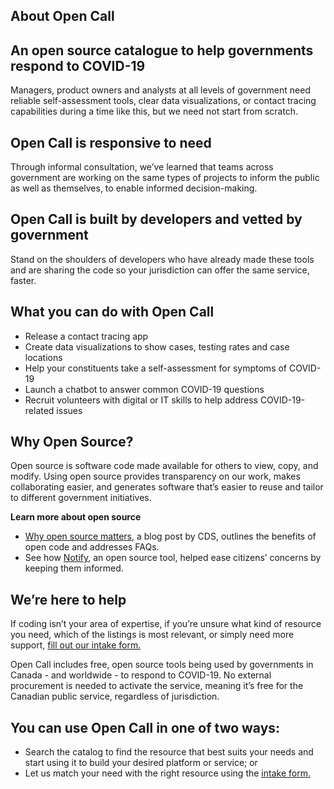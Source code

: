 ## About Open Call

## An open source catalogue to help governments respond to COVID-19
Managers, product owners and analysts at all levels of government need reliable self-assessment tools, clear data visualizations, or contact tracing capabilities during a time like this, but we need not start from scratch.

## Open Call is responsive to need
Through informal consultation, we’ve learned that teams across government are working on the same types of projects to inform the public as well as themselves, to enable informed decision-making.

## Open Call is built by developers and vetted by government
Stand on the shoulders of developers who have already made these tools and are sharing the code so your jurisdiction can offer the same service, faster.

## What you can do with Open Call
* Release a contact tracing app
* Create data visualizations to show cases, testing rates and case locations
* Help your constituents take a self-assessment for symptoms of COVID-19
* Launch a chatbot to answer common COVID-19 questions
* Recruit volunteers with digital or IT skills to help address COVID-19-related issues

## Why Open Source?
Open source is software code made available for others to view, copy, and modify. Using open source provides transparency on our work, makes collaborating easier, and generates software that’s easier to reuse and tailor to different government initiatives.

**Learn more about open source**
* [Why open source matters](https://digital.canada.ca/2020/02/24/why-open-source-matters/), a blog post by CDS, outlines the benefits of open code and addresses FAQs.
* See how [Notify](https://digital.canada.ca/2019/11/26/introducing-notify/), an open source tool, helped ease citizens’ concerns by keeping them informed.

## We’re here to help
If coding isn’t your area of expertise, if you’re unsure what kind of resource you need, which of the listings is most relevant, or simply need more support, [fill out our intake form.](https://docs.google.com/forms/d/e/1FAIpQLSdWbl_vdlE1_eIVuZk3mgG46ulp90o-m0kN8YgqjvDuc59GIw/viewform)

Open Call includes free, open source tools being used by governments in Canada - and worldwide - to respond to COVID-19. No external procurement is needed to activate the service, meaning it’s free for the Canadian public service, regardless of jurisdiction.

## You can use Open Call in one of two ways:
* Search the catalog to find the resource that best suits your needs and start using it to build your desired platform or service; or
* Let us match your need with the right resource using the [intake form.](https://docs.google.com/forms/d/e/1FAIpQLSdWbl_vdlE1_eIVuZk3mgG46ulp90o-m0kN8YgqjvDuc59GIw/viewform)